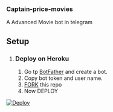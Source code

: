 ### Captain-price-movies

A Advanced Movie bot in telegram

## Setup

1.  ### Deploy on Heroku
    1. Go tp [BotFather](https://t.me/BotFather) and create a bot.
    2. Copy bot token and user name.
    3. [FORK](https://github.com/pamodmadubashana/Captain-price-movies/fork) this repo
    4. Now DEPLOY
 <a href="https://www.heroku.com/deploy/?template=https://github.com/pamodmadubashana/Captain-price-movies">
       <img src="https://www.herokucdn.com/deploy/button.svg" alt="Deploy">
</a>
